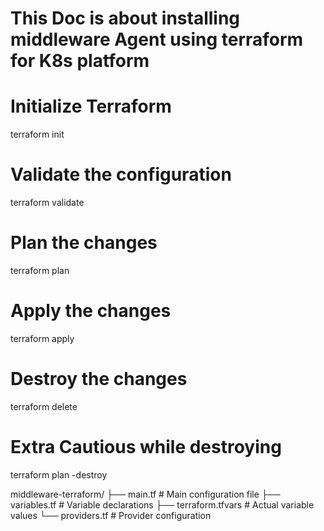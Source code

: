 # This Doc is about installing middleware Agent using terraform for K8s platform

# Initialize Terraform
terraform init

# Validate the configuration
terraform validate

# Plan the changes
terraform plan

# Apply the changes
terraform apply

# Destroy the changes
terraform delete

# Extra Cautious while destroying
terraform plan -destroy

middleware-terraform/
├── main.tf         # Main configuration file
├── variables.tf    # Variable declarations
├── terraform.tfvars # Actual variable values
└── providers.tf    # Provider configuration
